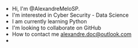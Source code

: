 - Hi, I'm @AlexandreMeloSP.
- I'm interested in Cyber Security - Data Science
- I am currently learning Python
- I'm looking to collaborate on GitHub
- How to contact me alexandre.doc@outlook.com
- 
<!---
AlexandreMeloSP/AlexandreMeloSP is a ✨ special ✨ repository because its `README.md` (this file) appears on your GitHub profile.
You can click the Preview link to take a look at your changes...
--->
